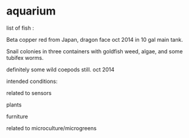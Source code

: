 aquarium
========

list of fish :

Beta copper red from Japan, dragon face oct 2014 in 10 gal main tank.

Snail colonies in three containers with goldfish weed, algae, and some tubifex worms.

definitely some wild coepods still. oct 2014

intended conditions:

related to sensors

plants

furniture

related to microculture/microgreens

